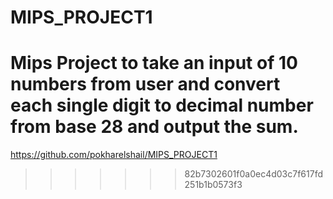 # MIPS_PROJECT1


Mips Project to take an input of 10 numbers from user and convert each single digit to decimal number from base 28 and output the sum. 
=======
https://github.com/pokharelshail/MIPS_PROJECT1
>>>>>>> 82b7302601f0a0ec4d03c7f617fd251b1b0573f3
